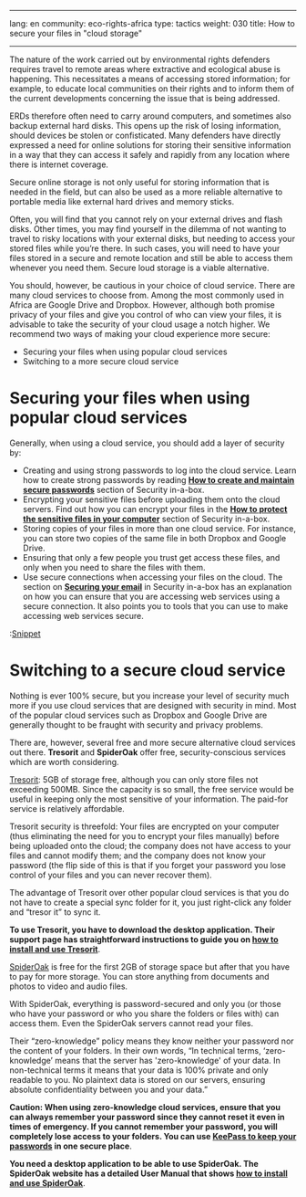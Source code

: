 
---

lang: en
community: eco-rights-africa
type: tactics
weight: 030
title: How to secure your files in "cloud storage"

---

The nature of the work carried out by environmental rights defenders requires travel to remote areas where extractive and ecological abuse is happening. This necessitates a means of accessing stored information; for example, to educate local communities on their rights and to inform them of the current developments concerning the issue that is being addressed. 

ERDs therefore often need to carry around computers, and sometimes also backup external hard disks. This opens up the risk of losing information, should devices be stolen or confisticated. Many defenders have directly expressed a need for online solutions for storing their sensitive information in a way that they can access it safely and rapidly from any location where there is internet coverage. 

Secure online storage is not only useful for storing information that is needed in the field, but can also be used as a more reliable alternative to portable media like external hard drives and memory sticks.

Often, you will find that you cannot rely on your external drives and flash disks. Other times, you may find yourself in the dilemma of not wanting to travel to risky locations with your external disks, but needing to access your stored files while you’re there. In such cases, you will need to have your files stored in a secure and remote location and still be able to access them whenever you need them. Secure loud storage is a viable alternative.

You should, however, be cautious in your choice of cloud service. There are many cloud services to choose from. Among the most commonly used in Africa are Google Drive and Dropbox. However, although both promise privacy of your files and give you control of who can view your files, it is advisable to take the security of your cloud usage a notch higher. We recommend two ways of making your cloud experience more secure:

* Securing your files when using popular cloud services
* Switching to a more secure cloud service



# Securing your files when using popular cloud services
Generally, when using a cloud service, you should add a layer of security by:

- Creating and using strong passwords to log into the cloud service. Learn how to create strong passwords by reading [**How to create and maintain secure passwords**](passwords) section of Security in-a-box.
- Encrypting your sensitive files before uploading them onto the cloud servers. Find out how you can encrypt your files in the [**How to protect the sensitive files in your computer**](destroy-sensitive-information) section of Security in-a-box.
- Storing copies of your files in more than one cloud service. For instance, you can store two copies of the same file in both Dropbox and Google Drive.
- Ensuring that only a few people you trust get access these files, and only when you need to share the files with them.
- Use secure connections when accessing your files on the cloud. The section on [**Securing your email**](secure-communication#496) in Security in-a-box has an explanation on how you can ensure that you are accessing web services using a secure connection. It also points you to tools that you can use to make accessing web services secure.


:[Snippet](snippets/snippet_01)





# Switching to a secure cloud service
Nothing is ever 100% secure, but you increase your level of security much more if you use cloud services that are designed with security in mind. Most of the popular cloud services such as Dropbox and Google Drive are generally thought to be fraught with security and privacy problems. 

There are, however, several free and more secure alternative cloud services out there. **Tresorit** and **SpiderOak** offer free, security-conscious services which are worth considering.

[Tresorit](https://tresorit.com/cloud-storage?utm_expid=64271970-17.9vVc2aJAS_yLy3UvioIh5A.1): 5GB of storage free, although you can only store files not exceeding 500MB. Since the capacity is so small, the free service would be useful in keeping only the most sensitive of your information. The paid-for service is relatively affordable. 

Tresorit security is threefold: Your files are encrypted on your computer (thus eliminating the need for you to encrypt your files manually) before being uploaded onto the cloud; the company does not have access to your files and cannot modify them; and the company does not know your password (the flip side of this is that if you forget your password you lose control of your files and you can never recover them). 

The advantage of Tresorit over other popular cloud services is that you do not have to create a special sync folder for it, you just right-click any folder and “tresor it” to sync it.

**To use Tresorit, you have to download the desktop application. Their support page has straightforward instructions to guide you on [how to install and use Tresorit](https://support.tresorit.com/forums/23076308-Getting-Started-Basic-and-Premium)**.

[SpiderOak](https://spideroak.com/) is free for the first 2GB of storage space but after that you have to pay for more storage. You can store anything from documents and photos to video and audio files.

With SpiderOak, everything is password-secured and only you (or those who have your password or who you share the folders or files with) can access them. Even the SpiderOak servers cannot read your files.

Their “zero-knowledge” policy means they know neither your password nor the content of your folders. In their own words, “In technical terms, ‘zero-knowledge’ means that the server has 'zero-knowledge' of your data. In non-technical terms it means that your data is 100% private and only readable to you. No plaintext data is stored on our servers, ensuring absolute confidentiality between you and your data.”

**Caution: When using zero-knowledge cloud services, ensure that you can always remember your password since they cannot reset it even in times of emergency. If you cannot remember your password, you will completely lose access to your folders. You can use [KeePass to keep your passwords](keepass/windows) in one secure place**.

**You need a desktop application to be able to use SpiderOak. The SpiderOak website has a detailed User Manual that shows [how to install and use SpiderOak](https://spideroak.com/support#manual-spideroakone-ribbon)**.



